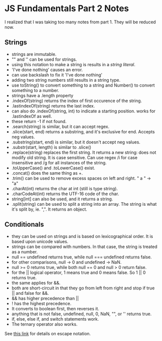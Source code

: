 # JS Fundamentals Part 2 Notes

I realized that I was taking too many notes from part 1. They will be reduced now.

## Strings

* strings are immutable.
* "" and '' can be used for strings.
* using this notation to make a string is results in a *string literal*.
* 'I've done nothing' causes an error.
* can use backslash to fix it 'I\'ve done nothing'
* adding two string numbers still results in a string type.
* use toString() to convert something to a string and Number() to convert something to a number.
* strings have a .length property
* .indexOf(string) returns the index of first occurence of the string.
* .lastindexOf(string) returns the last index.
* can also do .indexOf(string, int) to indicate a starting position. works for .lastindexOf as well.
* these return -1 if not found.
* .search(string) is similar, but it can accept regex.
* .slice(start, end) returns a substring, and it's exclusive for end. Accepts neg values.
* .substring(start, end) is similar, but it doesn't accept neg values.
* .substr(start, length) is similar to .slice()
* .replace(string) replaces the first string. It returns a new string: does not modify old string.
  It is case sensitive.
  Can use regex /i for case insensitive and /g for all instances of the string.
* .toUpperCase() and .toLowerCase() exist.
* .concat() does the same thing as +.
* .trim() can be used to remove excess spaces on left and right. "  a  " -> "a"
* .charAt(int) returns the char at int (still is type string).
* .charCodeAt(int) returns the UTF-16 code of the char.
* string[int] can also be used, and it returns a string.
* .split(string) can be used to split a string into an array. The string is what it's split by, ie. ",". It returns an object.

## Conditionals

* they can be used on strings and is based on lexicographical order. It is based upon unicode values.
* strings can be compared with numbers. In that case, the string is treated as a number.
* null == undefined returns true, while null === undefined returns false.
* for other comparisons, null -> 0 and undefined -> NaN.
* null >= 0 returns true, while both null == 0 and null > 0 return false.
* for the || logical operator, 1 means true and 0 means false. So 1 || 0 returns true.
* the same applies for &&.
* both are short-circuit in that they go from left from right and stop if true || and false for &&.
* && has higher precedence than ||
* ! has the highest precedence.
* It converts to boolean first, then reverses it.
* anything that is not false, undefined, null, 0, NaN, "", or '' returns true.
* if, else, else if, and switch statements work.
* The ternary operator also works.

See [this link](https://developer.mozilla.org/en-US/docs/Web/JavaScript/Reference/Global_Objects/String#Escape_notation) for details on escape notation.